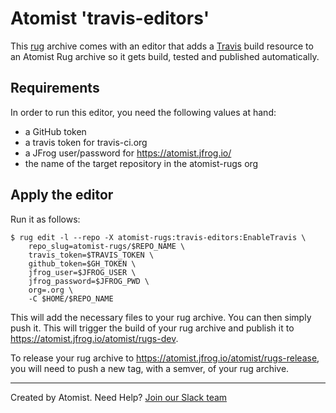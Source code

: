 # Atomist 'travis-editors'

This [rug](http://docs.atomist.com/) archive comes with an editor that adds a 
[Travis](https://travis-ci.org/) build resource to an Atomist Rug archive so it 
gets build, tested and published automatically.

## Requirements

In order to run this editor, you need the following values at hand:

* a GitHub token
* a travis token for travis-ci.org
* a JFrog user/password for https://atomist.jfrog.io/
* the name of the target repository in the atomist-rugs org

## Apply the editor

Run it as follows:

```
$ rug edit -l --repo -X atomist-rugs:travis-editors:EnableTravis \
    repo_slug=atomist-rugs/$REPO_NAME \
    travis_token=$TRAVIS_TOKEN \
    github_token=$GH_TOKEN \
    jfrog_user=$JFROG_USER \
    jfrog_password=$JFROG_PWD \
    org=.org \
    -C $HOME/$REPO_NAME
```

This will add the necessary files to your rug archive. You can then simply
push it. This will trigger the build of your rug archive and publish it
to https://atomist.jfrog.io/atomist/rugs-dev. 

To release your rug archive to https://atomist.jfrog.io/atomist/rugs-release,
you will need to push a new tag, with a semver, of your rug archive.

---
Created by Atomist. Need Help? <a href="https://join.atomist.com/">Join our Slack team</a>
